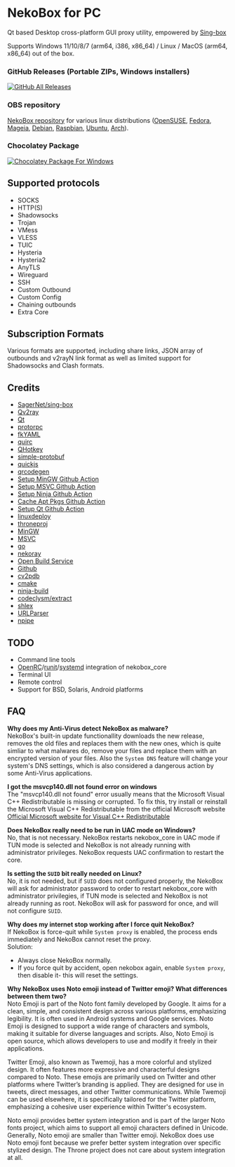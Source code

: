 # NekoBox for PC
Qt based Desktop cross-platform GUI proxy utility, empowered by [Sing-box](https://github.com/SagerNet/sing-box)

Supports Windows 11/10/8/7 (arm64, i386, x86_64) / Linux / MacOS (arm64, x86_64) out of the box.
 
### GitHub Releases (Portable ZIPs, Windows installers)

[![GitHub All Releases](https://img.shields.io/github/downloads/qr243vbi/nekobox/total?label=downloads-total&logo=github&style=flat-square)](https://github.com/qr243vbi/nekobox/releases)

### OBS repository
[NekoBox repository](https://software.opensuse.org//download.html?project=home%3Ajuzbun%3ANekoBox&package=nekobox) for various linux distributions ([OpenSUSE](https://get.opensuse.org/), [Fedora](https://fedoraproject.org/), [Mageia](https://www.mageia.org/), [Debian](https://www.debian.org/), [Raspbian](https://www.raspberrypi.com/software/), [Ubuntu](https://ubuntu.com/), [Arch](https://archlinux.org/)).

### Chocolatey Package

[![Chocolatey Package For Windows](https://img.shields.io/chocolatey/dt/nekobox?style=flat-square&logo=chocolatey&label=downloads-total
)](https://community.chocolatey.org/packages/nekobox)

## Supported protocols

- SOCKS
- HTTP(S)
- Shadowsocks
- Trojan
- VMess
- VLESS
- TUIC
- Hysteria
- Hysteria2
- AnyTLS
- Wireguard
- SSH
- Custom Outbound
- Custom Config
- Chaining outbounds
- Extra Core

## Subscription Formats

Various formats are supported, including share links, JSON array of outbounds and v2rayN link format as well as limited support for Shadowsocks and Clash formats.

## Credits

- [SagerNet/sing-box](https://github.com/SagerNet/sing-box)
- [Qv2ray](https://github.com/Qv2ray/Qv2ray)
- [Qt](https://www.qt.io/)
- [protorpc](https://github.com/chai2010/protorpc)
- [fkYAML](https://github.com/fktn-k/fkYAML)
- [quirc](https://github.com/dlbeer/quirc)
- [QHotkey](https://github.com/Skycoder42/QHotkey)
- [simple-protobuf](https://github.com/tonda-kriz/simple-protobuf)
- [quickjs](https://quickjs-ng.github.io/quickjs)
- [qrcodegen](https://www.nayuki.io/page/qr-code-generator-library)
- [Setup MinGW Github Action](https://github.com/bwoodsend/setup-winlibs-action)
- [Setup MSVC Github Action](https://github.com/ilammy/msvc-dev-cmd)
- [Setup Ninja Github Action](https://github.com/seanmiddleditch/gha-setup-ninja)
- [Cache Apt Pkgs Github Action](https://github.com/awalsh128/cache-apt-pkgs-action)
- [Setup Qt Github Action](https://github.com/jurplel/install-qt-action)
- [linuxdeploy](https://github.com/linuxdeploy/linuxdeploy)
- [throneproj](https://github.com/throneproj/Throne)
- [MinGW](https://www.mingw-w64.org)
- [MSVC](https://visualstudio.microsoft.com/)
- [go](https://go.dev/)
- [nekoray](https://github.com/MatsuriDayo/nekoray)
- [Open Build Service](https://openbuildservice.org/)
- [Github](https://github.com)
- [cv2pdb](https://github.com/rainers/cv2pdb)
- [cmake](https://gitlab.kitware.com/cmake/cmake)
- [ninja-build](https://ninja-build.org/)
- [codeclysm/extract](https://github.com/codeclysm/extract)
- [shlex](https://github.com/google/shlex)
- [URLParser](https://github.com/dongbum/URLParser)
- [npipe](https://github.com/NullYing/npipe)

## TODO
- Command line tools
- [OpenRC](https://openrc.run/)/[runit](https://smarden.org/runit/)/[systemd](https://systemd.io/) integration of nekobox_core
- Terminal UI
- Remote control
- Support for BSD, Solaris, Android platforms

## FAQ
**Why does my Anti-Virus detect NekoBox as malware?** <br/>
NekoBox's built-in update functionallity downloads the new release, removes the old files and replaces them with the new ones, which is quite simliar to what malwares do, remove your files and replace them with an encrypted version of your files.
Also the `System DNS` feature will change your system's DNS settings, which is also considered a dangerous action by some Anti-Virus applications.

**I got the msvcp140.dll not found error on windows** <br/>
The "msvcp140.dll not found" error usually means that the Microsoft Visual C++ Redistributable is missing or corrupted. To fix this, try install or reinstall the Microsoft Visual C++ Redistributable from the official Microsoft website
[Official Microsoft website for Visual C++ Redistributable](https://learn.microsoft.com/en-us/cpp/windows/latest-supported-vc-redist?view=msvc-170)

**Does NekoBox really need to be run in UAC mode on Windows?** <br/>
No, that is not necessary. NekoBox restarts nekobox_core in UAC mode if TUN mode is selected and NekoBox is not already running with administrator privileges. NekoBox requests UAC confirmation to restart the core.

**Is setting the `SUID` bit really needed on Linux?** <br/>
No, it is not needed, but if `SUID` does not configured properly, the NekoBox will ask for administrator password to order to restart nekobox_core with administrator privilegies, if TUN mode is selected and NekoBox is not already running as root. NekoBox will ask for password for once, and will not configure `SUID`.

**Why does my internet stop working after I force quit NekoBox?** <br/>
If NekoBox is force-quit while `System proxy` is enabled, the process ends immediately and NekoBox cannot reset the proxy. <br/>
Solution:
- Always close NekoBox normally.
- If you force quit by accident, open nekobox again, enable `System proxy`, then disable it- this will reset the settings.

**Why NekoBox uses Noto emoji instead of Twitter emoji? What differences between them two?** <br/>
  Noto Emoji is part of the Noto font family developed by Google. It aims for a clean, simple, and consistent design across various platforms, emphasizing legibility. It is often used in Android systems and Google services. Noto Emoji is designed to support a wide range of characters and symbols, making it suitable for diverse languages and scripts. Also, Noto Emoji is open source, which allows developers to use and modify it freely in their applications.

  Twitter Emoji, also known as Twemoji, has a more colorful and stylized design. It often features more expressive and characterful designs compared to Noto. These emojis are primarily used on Twitter and other platforms where Twitter’s branding is applied. They are designed for use in tweets, direct messages, and other Twitter communications. While Twemoji can be used elsewhere, it is specifically tailored for the Twitter platform, emphasizing a cohesive user experience within Twitter's ecosystem.

  Noto emoji provides better system integration and is part of the larger Noto fonts project, which aims to support all emoji characters defined in Unicode. Generally, Noto emoji are smaller than Twitter emoji. NekoBox does use Noto emoji font because we prefer better system integration over specific stylized design. The Throne project does not care about system integration at all.
